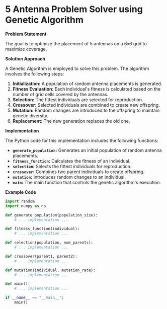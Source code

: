 # 5 Antenna Problem Solver using Genetic Algorithm

**Problem Statement**

The goal is to optimize the placement of 5 antennas on a 6x6 grid to maximize coverage. 

**Solution Approach**

A Genetic Algorithm is employed to solve this problem. The algorithm involves the following steps:

1. **Initialization:** A population of random antenna placements is generated.
2. **Fitness Evaluation:** Each individual's fitness is calculated based on the number of grid cells covered by the antennas.
3. **Selection:** The fittest individuals are selected for reproduction.
4. **Crossover:** Selected individuals are combined to create new offspring.
5. **Mutation:** Random changes are introduced to the offspring to maintain genetic diversity.
6. **Replacement:** The new generation replaces the old one.

**Implementation**

The Python code for this implementation includes the following functions:

* **`generate_population`:** Generates an initial population of random antenna placements.
* **`fitness_function`:** Calculates the fitness of an individual.
* **`selection`:** Selects the fittest individuals for reproduction.
* **`crossover`:** Combines two parent individuals to create offspring.
* **`mutation`:** Introduces random changes to an individual.
* **`main`:** The main function that controls the genetic algorithm's execution.

**Example Code**

```python
import random
import numpy as np

def generate_population(population_size):
    # ... implementation ...

def fitness_function(individual):
    # ... implementation ...

def selection(population, num_parents):
    # ... implementation ...

def crossover(parent1, parent2):
    # ... implementation ...

def mutation(individual, mutation_rate):
    # ... implementation ...

def main():
    # ... implementation ...

if __name__ == "__main__":
    main()
